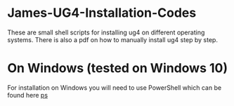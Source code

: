 # James-UG4-Installation-Codes

These are small shell scripts for installing ug4 on different operating systems.
There is also a pdf on how to manually install ug4 step by step.

# On Windows (tested on Windows 10)
For installation on Windows you will need to use PowerShell which can be found here [ps](https://docs.microsoft.com/en-us/powershell/)